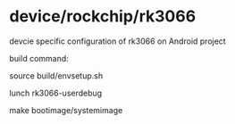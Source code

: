 # device/rockchip/rk3066
devcie specific configuration of rk3066 on Android project

build command:

source build/envsetup.sh 

lunch rk3066-userdebug

make bootimage/systemimage
